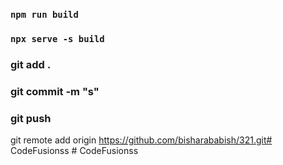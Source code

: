 ### `npm run build`
### `npx serve -s build`
###  git add .
###  git commit -m "s"
###  git push
git remote add origin https://github.com/bisharababish/321.git#   C o d e F u s i o n s s 
 
 #   C o d e F u s i o n s s 
 
 